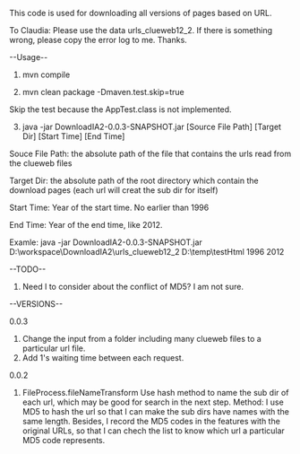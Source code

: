 This code is used for downloading all versions of pages based on URL.

To Claudia: Please use the data urls_clueweb12_2. If there is something wrong, please copy the error log to me. Thanks. 

--Usage--

1. mvn compile

2. mvn clean package -Dmaven.test.skip=true

Skip the test because the AppTest.class is not implemented.


3. java -jar DownloadIA2-0.0.3-SNAPSHOT.jar [Source File Path] [Target Dir] [Start Time] [End Time]

Souce File Path: the absolute path of the file that contains the urls read from the clueweb files

Target Dir: the absolute path of the root directory which contain the download pages (each url will creat the sub dir for itself)

Start Time: Year of the start time. No earlier than 1996

End Time: Year of the end time, like 2012.

Examle: 
java -jar DownloadIA2-0.0.3-SNAPSHOT.jar D:\workspace\DownloadIA2\urls_clueweb12_2 D:\temp\testHtml 1996 2012

--TODO--

1. Need I to consider about the conflict of MD5? I am not sure.

--VERSIONS--

0.0.3

1. Change the input from a folder including many clueweb files to a particular url file.
2. Add 1's waiting time between each request. 

0.0.2

1. FileProcess.fileNameTransform 
Use hash method to name the sub dir of each url, which may be good for search in the next step.
Method: I use MD5 to hash the url so that I can make the sub dirs have names with the same length. Besides, I record the MD5 codes in the features with the original URLs, so that I can chech the list to know which url a particular MD5 code represents.